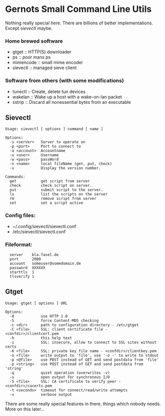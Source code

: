 <link href="github.css" type="text/css" rel="stylesheet"></link>

# Gernots Small Command Line Utils

Nothing really special here. There are billions of better implementations. Except *sievectl* maybe.

### Home brewed software 

* gtget     :: HTTP(S) downloader
* ps        :: *p*oor man*s* ps
* mimencode :: small mime encoder
* sievectl  :: managed sieve client

### Software from others (with some modifications)

* tunectl   :: Create, delete tun devices
* wakelan   :: Wake up a host with a wake-on-lan packet
* sstrip    :: Discard all nonessential bytes from an executable

## Sievectl

    Usage: sievectl [ options ] command [ name ]

    Options:
      -s <server>   Server to operate on
      -p <port>     Port to connect to
      -a <account>  Accountname
      -u <user>     Username
      -w <pass>     passWord
      -n <name>     local fileName (get, put, check)
      -v            Display the version number.

    Commands:
      get           get script from server
      check         check script on server.
      put           submit script to the server.
      ls            list the scripts on the server
      rm            remove script from server
      set           set a script active

### Config files:

* ~/.config/sievectl/sievectl.conf
* /etc/sievectl/sievectl.conf

### Fileformat:

      server    bla.fasel.de
      port      2000
      account   someuser@somedomain.de
      password  XXXXXX
      starttls  1
      tlsverify 1

## Gtget

    Usage: gtget [ options ] URL

    Options:
      -0            use HTTP 1.0
      -5            force Content-MD5 checking
      -c <dir>      path to configuration directory - /etc/gtget
      -C <file>     SSL: client certificate file - <confdir>/clientcert.pem
      -h            this help text
      -i            SSL: insecure, allow to connect to SSL sites without certs
      -K <file>     SSL: private key file name - <confdir>/clientkey.pem
      -o <file>     write output to 'file', use '-o -' to write to stdout
      -p <@file>    use POST instead of GET and send postdata from 'file'
      -p <string>   use POST instead of GET and send postdata from 'string'
      -q            quiet operation (overwrites -v)
      -s            open output for synchronous I/O
      -S <file>     SSL: CA certificate to verify peer - <confdir>/cacerts.pem
      -t <seconds>  timeout for connect/read/write attempts
      -v            verbose output

There are some really special features in there, things which nobody needs. More on this later...
